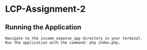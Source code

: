 # LCP-Assignment-2

## Running the Application

```
Navigate to the income_expense_app directory in your terminal.
Run the application with the command: php index.php.
```
